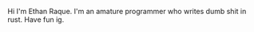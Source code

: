 Hi I'm Ethan Raque. I'm an amature programmer who writes dumb shit in rust. Have fun ig.

<!---
NintendEthan/NintendEthan is a ✨ special ✨ repository because its `README.md` (this file) appears on your GitHub profile.
You can click the Preview link to take a look at your changes.
--->
